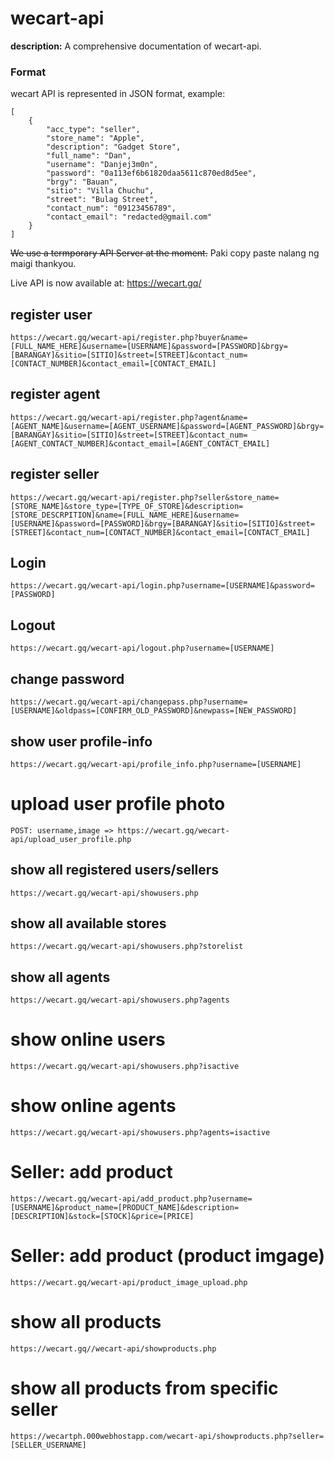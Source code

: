# wecart-api

**description:** A comprehensive documentation of wecart-api.

### Format

wecart API is represented in JSON format, example:
```
[
    {
        "acc_type": "seller",
        "store_name": "Apple",
        "description": "Gadget Store",
        "full_name": "Dan",
        "username": "Danjej3m0n",
        "password": "0a113ef6b61820daa5611c870ed8d5ee",
        "brgy": "Bauan",
        "sitio": "Villa Chuchu",
        "street": "Bulag Street",
        "contact_num": "09123456789",
        "contact_email": "redacted@gmail.com"
    }
]
```

~~We use a termporary API Server at the moment.~~ Paki copy paste nalang ng maigi thankyou.

Live API is now available at: https://wecart.gq/

## register user
```
https://wecart.gq/wecart-api/register.php?buyer&name=[FULL_NAME_HERE]&username=[USERNAME]&password=[PASSWORD]&brgy=[BARANGAY]&sitio=[SITIO]&street=[STREET]&contact_num=[CONTACT_NUMBER]&contact_email=[CONTACT_EMAIL]
```
## register agent
```
https://wecart.gq/wecart-api/register.php?agent&name=[AGENT_NAME]&username=[AGENT_USERNAME]&password=[AGENT_PASSWORD]&brgy=[BARANGAY]&sitio=[SITIO]&street=[STREET]&contact_num=[AGENT_CONTACT_NUMBER]&contact_email=[AGENT_CONTACT_EMAIL]
```
## register seller
```
https://wecart.gq/wecart-api/register.php?seller&store_name=[STORE_NAME]&store_type=[TYPE_OF_STORE]&description=[STORE_DESCRPITION]&name=[FULL_NAME_HERE]&username=[USERNAME]&password=[PASSWORD]&brgy=[BARANGAY]&sitio=[SITIO]&street=[STREET]&contact_num=[CONTACT_NUMBER]&contact_email=[CONTACT_EMAIL]
```
## Login
```
https://wecart.gq/wecart-api/login.php?username=[USERNAME]&password=[PASSWORD]
```
## Logout
```
https://wecart.gq/wecart-api/logout.php?username=[USERNAME]
```
## change password
```
https://wecart.gq/wecart-api/changepass.php?username=[USERNAME]&oldpass=[CONFIRM_OLD_PASSWORD]&newpass=[NEW_PASSWORD]

```
## show user profile-info
```
https://wecart.gq/wecart-api/profile_info.php?username=[USERNAME]

```
# upload user profile photo
```
POST: username,image => https://wecart.gq/wecart-api/upload_user_profile.php
```
## show all registered users/sellers
```
https://wecart.gq/wecart-api/showusers.php
```
## show all available stores
```
https://wecart.gq/wecart-api/showusers.php?storelist
```
## show all agents
```
https://wecart.gq/wecart-api/showusers.php?agents
```
# show online users
```
https://wecart.gq/wecart-api/showusers.php?isactive
```
# show online agents
```
https://wecart.gq/wecart-api/showusers.php?agents=isactive
```
# Seller: add product
```
https://wecart.gq/wecart-api/add_product.php?username=[USERNAME]&product_name=[PRODUCT_NAME]&description=[DESCRIPTION]&stock=[STOCK]&price=[PRICE]
```
# Seller: add product (product imgage)
```
https://wecart.gq/wecart-api/product_image_upload.php
```
# show all products
```
https://wecart.gq//wecart-api/showproducts.php
```
# show all products from specific seller
```
https://wecartph.000webhostapp.com/wecart-api/showproducts.php?seller=[SELLER_USERNAME]
```
